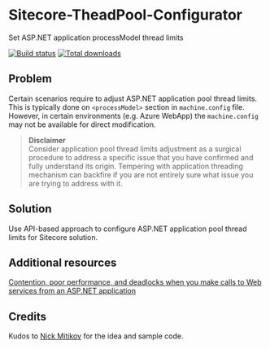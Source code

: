# Sitecore-TheadPool-Configurator
Set ASP.NET application processModel thread limits

[![Build status](https://ivansharamok.visualstudio.com/_apis/public/build/definitions/2ec1bc18-0293-4723-aa8d-fe71ef469a07/2/badge)](https://ivansharamok.visualstudio.com/SitecoreProjects/_build/index?definitionId=Sitecore-ThreadPool-Configurator-ASP.NET-CI)
[![Total downloads](https://img.shields.io/github/downloads/ivansharamok/Sitecore-TheadPool-Configurator/total.svg)](https://github.com/ivansharamok/Sitecore-TheadPool-Configurator/releases)


## Problem
Certain scenarios require to adjust ASP.NET application pool thread limits. This is typically done on `<processModel>` section in `machine.config` file. However, in certain environments (e.g. Azure WebApp) the `machine.config` may not be available for direct modification.
>**Disclaimer**  
Consider application pool thread limits adjustment as a surgical procedure to address a specific issue that you have confirmed and fully understand its origin. Tempering with application threading mechanism can backfire if you are not entirely sure what issue you are trying to address with it.

## Solution
Use API-based approach to configure ASP.NET application pool thread limits for Sitecore solution.

## Additional resources
[Contention, poor performance, and deadlocks when you make calls to Web services from an ASP.NET application](https://support.microsoft.com/en-in/help/821268/contention-poor-performance-and-deadlocks-when-you-make-calls-to-web-s)

## Credits
Kudos to [Nick Mitikov](https://github.com/mitikov) for the idea and sample code.